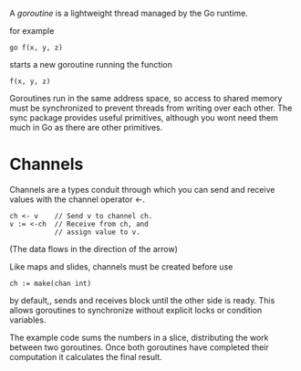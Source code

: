
A *goroutine* is a lightweight thread managed by the Go runtime.

for example

```
go f(x, y, z) 
```
starts a new goroutine running the function 


```
f(x, y, z) 
```

Goroutines run in the same address space, so access to shared memory must be synchronized to prevent threads from writing over each other. The sync package provides useful primitives, although you wont need them much in Go as there are other primitives.


# Channels

Channels are a types conduit through which you can send and receive values with the channel operator <-.

```
ch <- v    // Send v to channel ch.
v := <-ch  // Receive from ch, and
           // assign value to v.
```

(The data flows in the direction of the arrow) 

Like maps and slides, channels must be created before use

```
ch := make(chan int)
```

by default,, sends and receives block until the other side is ready. This allows goroutines to synchronize without explicit locks or condition variables.

The example code sums the numbers in a slice, distributing the work between two goroutines. Once both goroutines have completed their computation it calculates the final result.